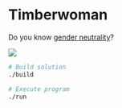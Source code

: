 Timberwoman
========

Do you know [gender neutrality][gn]?

![](http://i.imgur.com/tsPWr4y.png)

```bash
# Build solution
./build

# Execute program
./run
```

[gn]: https://en.wikipedia.org/wiki/Gender_neutrality
